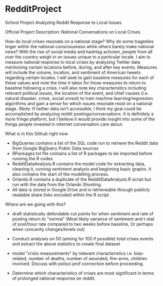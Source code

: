 # RedditProject
School Project Analyzing Reddit Response to Local Issues

Official Project Description: National Conversations on Local Crises.

How do local crises resonate on a national stage? Why do some tragedies linger within the national consciousness while others barely make national news? With the rise of social media and hashtag activism, people from all over the country weigh in on issues unique to a particular locale. I aim to measure national response to local crises by analyzing Twitter data mentioning certain locations before, during, and after key events. Measures will include the volume, location, and sentiment of American tweets regarding certain locales. I will seek to gain baseline measures for each of these values and note the time it takes for those measures to return to baseline following a crisis. I will also note key characteristics including relevant political issues, the location of the event, and chief causes (i.e. natural disaster, crime, social unrest) to train machine learning/regression algorithms and gain a sense for which issues resonate most on a national stage. (Note: If twitter data isn't accessible, I think my goal could be accomplished by analyzing reddit postings/conversations. It is definitely a more fringe platform, but I believe it would provide insight into some of the things people invested in internet conversation care about.

What is in this Github right now.

- BigQueries contains a list of the SQL code run to retrieve the Reddit data from Google BigQuery Public Data sources  
- RPackages.txt file contains a list of R packages to be imported before running the R codes
- RedditDataAnalysis.R contains the model code for extracting data, cleaning it, running sentiment analysis and beginning basic graphs. It also contains the start of the modelling process.
- Orlando.R contains a duplicate of the RedditDataAnalysis.R script but run with the data from the Orlando Shooting.
- All data is stored in Google Drive and is retrieveable through publicly readable share links encoded within the R script. 

Where are we going with this? 

- draft statistically defendable cut points for when sentiment and rate of posting return to "normal" (Most likely variance of sentiment and t-stat of post/hour rate compared to two weeks before baseline, Or perhaps when concavity changes/levels out)

- Conduct analyses on 50 (aiming for 100 if possible) total crises events and extract the above statistics to create final dataset

- model "crisis measurements" by relevant characteristics i.e. bias-related, number of deaths, number of wounded, fire-arms, children involved. Discuss with polisci prof connection before proceeding.

- Determine which characteristics of crises are most significant in terms of prolonged national response on reddit.